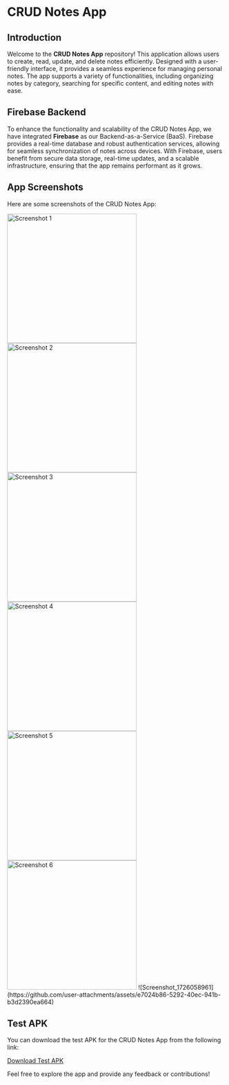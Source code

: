 # CRUD Notes App

## Introduction

Welcome to the **CRUD Notes App** repository! This application allows users to create, read, update, and delete notes efficiently. Designed with a user-friendly interface, it provides a seamless experience for managing personal notes. The app supports a variety of functionalities, including organizing notes by category, searching for specific content, and editing notes with ease.

## Firebase Backend

To enhance the functionality and scalability of the CRUD Notes App, we have integrated **Firebase** as our Backend-as-a-Service (BaaS). Firebase provides a real-time database and robust authentication services, allowing for seamless synchronization of notes across devices. With Firebase, users benefit from secure data storage, real-time updates, and a scalable infrastructure, ensuring that the app remains performant as it grows.

## App Screenshots

Here are some screenshots of the CRUD Notes App:

<img src="file:///C:/Users/hiide/Pictures/Screenshot_1726058961.png" alt="Screenshot 1" width="300" />
<img src="file:///C:/Users/hiide/Pictures/Screenshot_1726058975.png" alt="Screenshot 2" width="300" />
<img src="file:///C:/Users/hiide/Pictures/Screenshot_1726059001.png" alt="Screenshot 3" width="300" />
<img src="file:///C:/Users/hiide/Pictures/Screenshot_1726059009.png" alt="Screenshot 4" width="300" />
<img src="file:///C:/Users/hiide/Pictures/Screenshot_1726059032.png" alt="Screenshot 5" width="300" />
<img src="file:///C:/Users/hiide/Pictures/Screenshot_1726059035.png" alt="Screenshot 6" width="300" />
![Screenshot_1726058961](https://github.com/user-attachments/assets/e7024b86-5292-40ec-941b-b3d2390ea664)

## Test APK

You can download the test APK for the CRUD Notes App from the following link:

[Download Test APK](https://example.com/test-apk-download)

Feel free to explore the app and provide any feedback or contributions!
